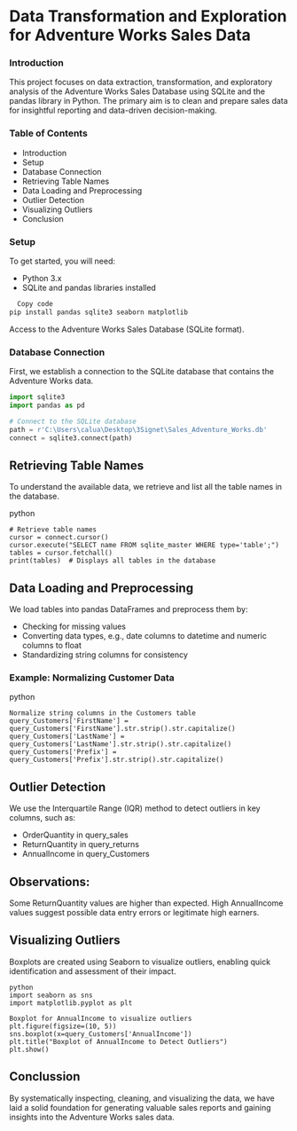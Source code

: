# Data Transformation and Exploration for Adventure Works Sales Data
### Introduction
This project focuses on data extraction, transformation, and exploratory analysis of the Adventure Works Sales Database using SQLite and the pandas library in Python. 
The primary aim is to clean and prepare sales data for insightful reporting and data-driven decision-making.

### Table of Contents
- Introduction
- Setup
- Database Connection
- Retrieving Table Names
- Data Loading and Preprocessing
- Outlier Detection
- Visualizing Outliers
- Conclusion

### Setup
To get started, you will need:
- Python 3.x
- SQLite and pandas libraries installed
  
 ```bash
   Copy code 
pip install pandas sqlite3 seaborn matplotlib
  ```
Access to the Adventure Works Sales Database (SQLite format).
### Database Connection
First, we establish a connection to the SQLite database that contains the Adventure Works data.

```python
import sqlite3
import pandas as pd

# Connect to the SQLite database
path = r'C:\Users\calua\Desktop\3Signet\Sales_Adventure_Works.db'
connect = sqlite3.connect(path)
```
## Retrieving Table Names
To understand the available data, we retrieve and list all the table names in the database.

python
```
# Retrieve table names
cursor = connect.cursor()
cursor.execute("SELECT name FROM sqlite_master WHERE type='table';")
tables = cursor.fetchall()
print(tables)  # Displays all tables in the database
```
## Data Loading and Preprocessing
We load tables into pandas DataFrames and preprocess them by:

- Checking for missing values
- Converting data types, e.g., date columns to datetime and numeric columns to float
- Standardizing string columns for consistency

### Example: Normalizing Customer Data

python
```
Normalize string columns in the Customers table
query_Customers['FirstName'] = query_Customers['FirstName'].str.strip().str.capitalize()
query_Customers['LastName'] = query_Customers['LastName'].str.strip().str.capitalize()
query_Customers['Prefix'] = query_Customers['Prefix'].str.strip().str.capitalize()
```
## Outlier Detection
We use the Interquartile Range (IQR) method to detect outliers in key columns, such as:
- OrderQuantity in query_sales
- ReturnQuantity in query_returns
- AnnualIncome in query_Customers
  
## Observations:
Some ReturnQuantity values are higher than expected.
High AnnualIncome values suggest possible data entry errors or legitimate high earners.

## Visualizing Outliers
Boxplots are created using Seaborn to visualize outliers, enabling quick identification and assessment of their impact.
```
python
import seaborn as sns
import matplotlib.pyplot as plt

Boxplot for AnnualIncome to visualize outliers
plt.figure(figsize=(10, 5))
sns.boxplot(x=query_Customers['AnnualIncome'])
plt.title("Boxplot of AnnualIncome to Detect Outliers")
plt.show()
```
## Conclussion 
By systematically inspecting, cleaning, and visualizing the data, we have laid a solid foundation for generating valuable sales reports and gaining insights into the Adventure Works sales data.

